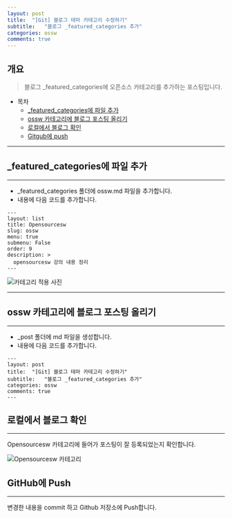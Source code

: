```yaml
---
layout: post
title:  "[Git] 블로그 테마 카테고리 수정하기"
subtitle:   "블로그 _featured_categories 추가"
categories: ossw
comments: true
---
```


## 개요
> 블로그 _featured_categories에 오픈소스 카테고리를 추가하는 포스팅입니다. 
  
- 목차
   - [_featured_categories에 파일 추가](#_featured_categories에-파일-추가)
   - [ossw 카테고리에 블로그 포스팅 올리기](#ossw-카테고리에-블로그-포스팅-올리기)
   - [로컬에서 블로그 확인](#로컬에서-블로그-확인)
   - [Gitgub에 push](#github에-push)

  
---

## _featured_categories에 파일 추가
---
- _featured_categories 폴더에 ossw.md 파일을 추가합니다.
- 내용에 다음 코드를 추가합니다.
```
---
layout: list
title: Opensourcesw
slug: ossw
menu: true
submenu: False
order: 9
description: >
  opensourcesw 강의 내용 정리
---
```



![카테고리 적용 사진](https://dabin-Ryu.github.io\assets\img\dev\r\2023-11-29-dev-blog5-categories.png)

---

## ossw 카테고리에 블로그 포스팅 올리기
---

- _post 폴더에 md 파일을 생성합니다.
- 내용에 다음 코드를 추가합니다. 

```
---
layout: post
title:  "[Git] 블로그 테마 카테고리 수정하기"
subtitle:   "블로그 _featured_categories 추가"
categories: ossw
comments: true
---

```



## 로컬에서 블로그 확인
---
Opensourcesw 카테고리에 들어가 포스팅이 잘 등록되었는지 확인합니다. 

![Opensourcesw 카테고리](https://dabin-Ryu.github.io\assets\img\dev\r\2023-11-29-dev-blog5-ossw.png)


## GitHub에 Push
---
변경한 내용을 commit 하고 Github 저장소에 Push합니다.


